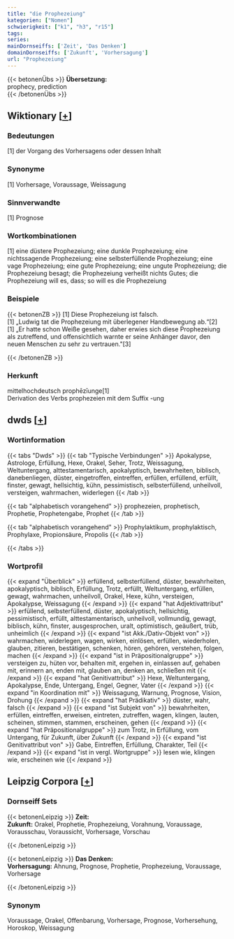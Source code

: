 ```yaml
---
title: "die Prophezeiung"
kategorien: ["Nomen"]
schwierigkeit: ["k1", "h3", "r15"]
tags:
series:
mainDornseiffs: ['Zeit', 'Das Denken']
domainDornseiffs: ['Zukunft', 'Vorhersagung']
url: "Prophezeiung"
---
```


{{< betonenÜbs >}}
**Übersetzung:**  
prophecy, prediction  
{{< /betonenÜbs >}}

## Wiktionary [[+](https://de.wiktionary.org/wiki/Prophezeiung)]

### Bedeutungen
[1] der Vorgang des Vorhersagens oder dessen Inhalt  

### Synonyme
[1] Vorhersage, Voraussage, Weissagung  

### Sinnverwandte
[1] Prognose  

### Wortkombinationen
[1] eine düstere Prophezeiung; eine dunkle Prophezeiung; eine nichtssagende Prophezeiung; eine selbsterfüllende Prophezeiung; eine vage Prophezeiung;  eine gute Prophezeiung; eine ungute Prophezeiung; die Prophezeiung besagt; die Prophezeiung verheißt nichts Gutes; die Prophezeiung will es, dass; so will es die Prophezeiung  

### Beispiele
{{< betonenZB >}}
[1] Diese Prophezeiung ist falsch.  
[1] „Ludwig tat die Prophezeiung mit überlegener Handbewegung ab.“[2]  
[1] „Er hatte schon Weiße gesehen, daher erwies sich diese Prophezeiung als zutreffend, und offensichtlich warnte er seine Anhänger davor, den neuen Menschen zu sehr zu vertrauen."[3]  

{{< /betonenZB >}}
### Herkunft
mittelhochdeutsch prophēzīunge[1]  
Derivation des Verbs prophezeien mit dem Suffix -ung  



## dwds [[+](https://www.dwds.de/wb/Prophezeiung)]

### Wortinformation
{{< tabs "Dwds" >}}
{{< tab "Typische Verbindungen" >}}
Apokalypse, Astrologe, Erfüllung, Hexe, Orakel, Seher, Trotz, Weissagung, Weltuntergang, alttestamentarisch, apokalyptisch, bewahrheiten, biblisch, danebenliegen, düster, eingetroffen, eintreffen, erfüllen, erfüllend, erfüllt, finster, gewagt, hellsichtig, kühn, pessimistisch, selbsterfüllend, unheilvoll, versteigen, wahrmachen, widerlegen
{{< /tab >}}

{{< tab "alphabetisch vorangehend" >}}
prophezeien, prophetisch, Prophetie, Prophetengabe, Prophet
{{< /tab >}}

{{< tab "alphabetisch vorangehend" >}}
Prophylaktikum, prophylaktisch, Prophylaxe, Propionsäure, Propolis
{{< /tab >}}

{{< /tabs >}}

### Wortprofil
{{< expand "Überblick" >}} erfüllend, selbsterfüllend, düster, bewahrheiten, apokalyptisch, biblisch, Erfüllung, Trotz, erfüllt, Weltuntergang, erfüllen, gewagt, wahrmachen, unheilvoll, Orakel, Hexe, kühn, versteigen, Apokalypse, Weissagung {{< /expand >}}
{{< expand "hat Adjektivattribut" >}} erfüllend, selbsterfüllend, düster, apokalyptisch, hellsichtig, pessimistisch, erfüllt, alttestamentarisch, unheilvoll, vollmundig, gewagt, biblisch, kühn, finster, ausgesprochen, uralt, optimistisch, geäußert, trüb, unheimlich {{< /expand >}}
{{< expand "ist Akk./Dativ-Objekt von" >}} wahrmachen, widerlegen, wagen, wirken, einlösen, erfüllen, wiederholen, glauben, zitieren, bestätigen, schenken, hören, gehören, verstehen, folgen, machen {{< /expand >}}
{{< expand "ist in Präpositionalgruppe" >}} versteigen zu, hüten vor, behalten mit, ergehen in, einlassen auf, gehaben mit, erinnern an, enden mit, glauben an, denken an, schließen mit {{< /expand >}}
{{< expand "hat Genitivattribut" >}} Hexe, Weltuntergang, Apokalypse, Ende, Untergang, Engel, Gegner, Vater {{< /expand >}}
{{< expand "in Koordination mit" >}} Weissagung, Warnung, Prognose, Vision, Drohung {{< /expand >}}
{{< expand "hat Prädikativ" >}} düster, wahr, falsch {{< /expand >}}
{{< expand "ist Subjekt von" >}} bewahrheiten, erfüllen, eintreffen, erweisen, eintreten, zutreffen, wagen, klingen, lauten, scheinen, stimmen, stammen, erscheinen, gehen {{< /expand >}}
{{< expand "hat Präpositionalgruppe" >}} zum Trotz, in Erfüllung, vom Untergang, für Zukunft, über Zukunft {{< /expand >}}
{{< expand "ist Genitivattribut von" >}} Gabe, Eintreffen, Erfüllung, Charakter, Teil {{< /expand >}}
{{< expand "ist in vergl. Wortgruppe" >}} lesen wie, klingen wie, erscheinen wie {{< /expand >}}

## Leipzig Corpora [[+](https://corpora.uni-leipzig.de/en/res?word=Prophezeiung&corpusId=deu_newscrawl-public_2018)]

### Dornseiff Sets
{{< betonenLeipzig >}}
**Zeit:**  
**Zukunft:** Orakel, Prophetie, Prophezeiung, Vorahnung, Voraussage, Vorausschau, Voraussicht, Vorhersage, Vorschau  

{{< /betonenLeipzig >}}


{{< betonenLeipzig >}}
**Das Denken:**  
**Vorhersagung:** Ahnung, Prognose, Prophetie, Prophezeiung, Voraussage, Vorhersage  

{{< /betonenLeipzig >}}

### Synonym
Voraussage, Orakel, Offenbarung, Vorhersage, Prognose, Vorhersehung, Horoskop, Weissagung

